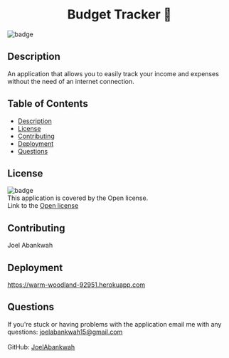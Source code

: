 
<h1 align="center">Budget Tracker 👋</h1>
  
![badge](https://img.shields.io/badge/license-Open-brightgreen)<br />

## Description
An application that allows you to easily track your income and expenses without the need of an internet connection.

## Table of Contents
- [Description](#description)
- [License](#license)
- [Contributing](#contributing)
- [Deployment](#deployment)
- [Questions](#questions)

## License
![badge](https://img.shields.io/badge/license-Open-brightgreen)
<br />
This application is covered by the Open license.
<br />
Link to the <a href='https://www.google.com/search?q=Open+license'>Open license</a>

## Contributing
Joel Abankwah

## Deployment
https://warm-woodland-92951.herokuapp.com

## Questions
If you're stuck or having problems with the application email me with any questions: joelabankwah15@gmail.com<br /><br />
GitHub: [JoelAbankwah](https://github.com/JoelAbankwah)<br />
<br />
    